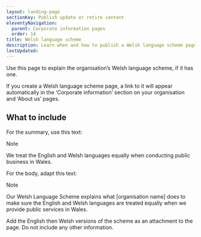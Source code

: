 ```yaml
---
layout: landing-page
sectionKey: Publish update or retire content
eleventyNavigation:
  parent: Corporate information pages
  order: 14
title: Welsh language scheme
description: Learn when and how to publish a Welsh language scheme page. 
lastUpdated:
---
```


Use this page to explain the organisation’s Welsh language scheme, if it has one. 

If you create a Welsh language scheme page, a link to it will appear automatically in the ‘Corporate information’ section on your organisation and ‘About us’ pages.

## What to include

For the summary, use this text:

> [!NOTE]
> We treat the English and Welsh languages equally when conducting public business in Wales.

For the body, adapt this text:

> [!NOTE]
> Our Welsh Language Scheme explains what [organisation name] does to make sure the English and Welsh languages are treated equally when we provide public services in Wales.

Add the English then Welsh versions of the scheme as an attachment to the page. Do not include any other information. 
